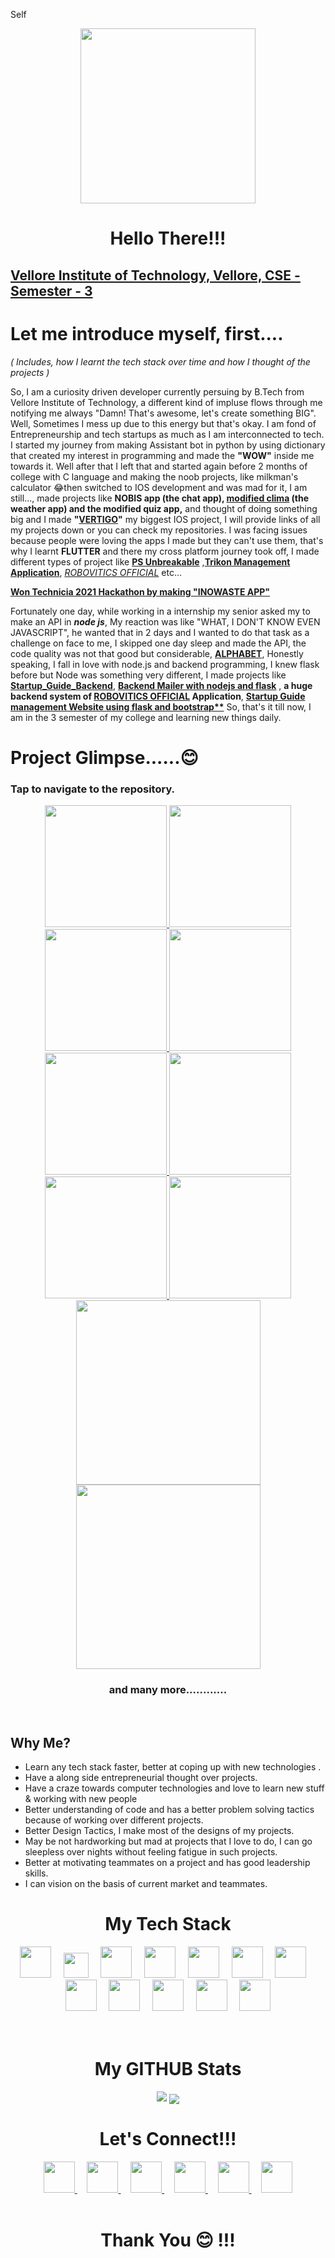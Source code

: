 Self


<p align = "center">
<img width = "280px" src = "https://res.cloudinary.com/ddglxo0l3/image/upload/v1631424300/Self/ezgif-5-68a1793b1a9d_yea9o1.gif" />
</p>

<h1 align = "center">Hello There!!!</h1>


## [Vellore Institute of Technology, Vellore, CSE - Semester - 3](https://vit.ac.in)

# Let me introduce myself, first....

*( Includes, how I learnt the tech stack over time and how I thought of the projects )*

So, I am a curiosity driven developer currently persuing by B.Tech from Vellore Institute of Technology, a different kind of impluse flows through me notifying me always "Damn! That's awesome, let's create something BIG". Well, Sometimes I mess up due to this energy but that's okay.
I am fond of Entrepreneurship and tech startups as much as I am interconnected to tech.
I started my journey from making Assistant bot in python by using dictionary that created my interest in programming and made the **"WOW"** inside me towards it. Well after that I left that and started again before 2 months of college with C language and making the noob projects, like milkman's calculator 😂then switched to IOS development and was mad for it, I am still..., made projects like **NOBIS app (the chat app), [modified clima](https://github.com/HENIT0885/Weather-IOS-App.git) (the weather app) and the modified quiz app,** and thought of doing something big and I made **"[VERTIGO](https://github.com/HENIT0885/Vertigo-IOS-Application.git)"** my biggest IOS project, I will provide links of all my projects down or you can check my repositories. I was facing issues because people were loving the apps I made but they can't use them, that's why I learnt **FLUTTER** and there my cross platform journey took off, I made different types of project like **[PS Unbreakable](https://github.com/HENIT0885/PS-Unbreakable-Flutter.git)** ,**[Trikon Management Application](https://github.com/HENIT0885/Trikon-Management-Application_DART.git)**, [*ROBOVITICS OFFICIAL*](https://github.com/HENIT0885/Robovitics_Official-Summer_Project.git) etc...

**[Won Technicia 2021 Hackathon by making "INOWASTE APP"](https://github.com/HENIT0885/Innowaste-Project-Web-IOS.git)**

Fortunately one day, while working in a internship my senior asked my to make an API in ***node js***, My reaction was like "WHAT, I DON'T KNOW EVEN JAVASCRIPT", he wanted that in 2 days and I wanted to do that task as a challenge on face to me, I skipped one day sleep and made the API, the code quality was not that good but considerable, **[ALPHABET](https://github.com/HENIT0885/Alphabet_Node.JS.git)**, Honestly speaking, I fall in love with node.js and backend programming, I knew flask before but Node was something very different, I made projects like **[Startup\_Guide\_Backend](https://github.com/HENIT0885/StartupGuide_Backend_NODE.git)**, **[Backend Mailer with nodejs and flask](https://github.com/HENIT0885/Backend-Mailer-with-node-and-python.git)** , **a huge backend system of [ROBOVITICS OFFICIAL](https://github.com/HENIT0885/Robovitics_Official-Summer_Project.git) Application**, **[Startup Guide management Website using flask and bootstrap**](https://github.com/HENIT0885/Startup-Guide_Management-Website_FLASK.git)**
So, that's it till now, I am in the 3 semester of my college and learning new things daily.

# Project Glimpse......😊
### Tap to navigate to the repository.

<div class="scrollmenu" align = "center">
	<a href = "https://github.com/HENIT0885/Vertigo-IOS-Application.git">
 <img width = "195px"src = "https://res.cloudinary.com/ddglxo0l3/image/upload/v1631456375/Self/ezgif-3-a9fb5a0b75d1_kpmmmm.gif" />
 </a>
<a href = "https://github.com/HENIT0885/PS-Unbreakable-Flutter.git">
 <img width = "195px" src = "https://res.cloudinary.com/ddglxo0l3/image/upload/v1631456375/Self/ezgif-3-c07b5b854ee7_dfehcz.gif" />
 </a>
<a href = "https://github.com/HENIT0885/Innowaste-Project-Web-IOS.git">
 <img width = "195px" src = "https://res.cloudinary.com/ddglxo0l3/image/upload/v1631456375/Self/ezgif-3-f63da9031c74_lulatu.gif" />
 </a>
<a href = "https://github.com/HENIT0885/Trikon-Management-Application_DART.git">
 <img width = "195px" src = "https://res.cloudinary.com/ddglxo0l3/image/upload/v1631456374/Self/ezgif-3-bb28a5cf48f0_dpvzx0.gif" />
 </a>
<a href = "https://github.com/HENIT0885/Weather-IOS-App.git">
 <img width = "195px" src = "https://res.cloudinary.com/ddglxo0l3/image/upload/v1631456376/Self/ezgif-3-dbd39a01d31e_uwxzh4.gif" />
 </a>
<a href = "https://github.com/ADG-VIT/Paper-VIT_IOS.git">
 <img width = "195px" src = "https://res.cloudinary.com/ddglxo0l3/image/upload/v1631458117/Self/ezgif-7-f6a4fb668bf4_awax7k.gif" />
 </a>
<a href = "https://github.com/HENIT0885/Rick_and_Morty-IOS_Application.git">
 <img width = "195px" src = "https://res.cloudinary.com/ddglxo0l3/image/upload/v1631461231/Self/ezgif-7-0f8b00cd3760_onkr2i.gif" />
 </a>
<a href = "https://github.com/HENIT0885/Ting-Ting-IOS-Application.git">
 <img width = "195px" src = "https://res.cloudinary.com/ddglxo0l3/image/upload/v1631462021/ezgif-7-98001e320ff2_itidhl.gif" />
 </a>
<a href = "https://github.com/HENIT0885/Robovitics_Official-Summer_Project.git">
 <img  width = "295px" src = "https://res.cloudinary.com/ddglxo0l3/image/upload/v1631456370/Self/ezgif-3-2df163f6e9c4_ceyzec.gif" />
 </a>
<a href = "https://github.com/HENIT0885/Robovitics_Official-Summer_Project.git">
 <img  width = "295px" src = "https://res.cloudinary.com/ddglxo0l3/image/upload/v1631459925/Self/ezgif-7-e91595cb0085_uuewys.gif" />
 </a>
</div>
<h3 align = "center">and many more............</h3>
<br>

## Why Me?
- Learn any tech stack faster, better at coping up with new technologies .
- Have a along side entrepreneurial thought over projects.
- Have a craze towards computer technologies and love to learn new stuff & working with new people
- Better understanding of code and has a better problem solving tactics because of working over different projects.
- Better Design Tactics, I make most of the designs of my projects.
- May be not hardworking but mad at projects that I love to do, I can go sleepless over nights without feeling fatigue in such projects.
- Better at motivating teammates on a project and has good leadership skills.
- I can vision on the basis of current market and teammates.

<h1 align = "center">My Tech Stack</h1>
<div class="scrollmenu" align = "center">
<img  width = "50px" src = "https://res.cloudinary.com/ddglxo0l3/image/upload/v1631462437/swift_c4ufka.svg" />
&nbsp;
&nbsp;
<img  width = "40px" src = "https://res.cloudinary.com/ddglxo0l3/image/upload/v1631462530/flutter_lqcbw6.svg" />
&nbsp;
&nbsp;
<img  width = "50px" src = "https://res.cloudinary.com/ddglxo0l3/image/upload/v1631462540/dart_wssxr2.svg" />
&nbsp;
&nbsp;
<img  width = "50px" src = "https://res.cloudinary.com/ddglxo0l3/image/upload/v1631462501/javascript_kmkatb.svg" />
&nbsp;
&nbsp;
<img  width = "50px" src = "https://res.cloudinary.com/ddglxo0l3/image/upload/v1631463362/nodejs-logo-FBE122E377-seeklogo.com_faj8b3.png" />
&nbsp;
&nbsp;
<img  width = "50px" src = "https://res.cloudinary.com/ddglxo0l3/image/upload/v1631463513/kisspng-flask-python-bottle-web-framework-web-application-flask-5ace6e9390a584.8245874315234781635925_ltsdgd.jpg" />
&nbsp;
&nbsp;
<img  width = "50px" src = "https://res.cloudinary.com/ddglxo0l3/image/upload/v1631462549/bootstrap_r6ncuu.svg" />
&nbsp;
&nbsp;
<img  width = "50px" src = "https://res.cloudinary.com/ddglxo0l3/image/upload/v1631463255/mongodb_original_wordmark_logo_icon_146425_dkfbqc.png" />
&nbsp;
&nbsp;
<img  width = "50px" src = "https://res.cloudinary.com/ddglxo0l3/image/upload/v1631462488/python_oab1sq.svg" />
&nbsp;
&nbsp;
<img  width = "50px" src = "https://res.cloudinary.com/ddglxo0l3/image/upload/v1631549205/firebase_rbudwy.png" />
&nbsp;
&nbsp;
<img  width = "50px" src = "https://res.cloudinary.com/ddglxo0l3/image/upload/v1631549211/java_dsw66z.png" />
&nbsp;
&nbsp;
<img  width = "50px" src = "https://res.cloudinary.com/ddglxo0l3/image/upload/v1631549198/html_pmjl6j.png" />
</div>
<br>
<br>

<h1 align = "center">My GITHUB Stats</h1>
<div align = "center">
<img src = "https://github-readme-stats.vercel.app/api?username=HENIT0885&show_icons=true&theme=onedark"/>
<img align="center" src="https://github-readme-streak-stats.herokuapp.com?user=henit0885&theme=onedark">
</div>

<h1 align = "center">Let's Connect!!!</h1>
<div class="scrollmenu" align = "center">
	<a href = "https://www.linkedin.com/in/henit-chobisa-260536202/">
 <img width = "50px"src = "https://res.cloudinary.com/ddglxo0l3/image/upload/v1631429597/Self/linkedin_jo0dot.png" />
 </a>
&nbsp;
&nbsp;
<a href = "https://www.facebook.com/henit.chobisa">
 <img width = "50px" src = "https://res.cloudinary.com/ddglxo0l3/image/upload/v1631429590/Self/facebook_pjthgc.png" />
 </a>
&nbsp;
&nbsp;
<a href = "https://twitter.com/HenitC">
 <img width = "50px" src = "https://res.cloudinary.com/ddglxo0l3/image/upload/v1631429613/Self/twitter_gjbhi0.png" />
 </a>
&nbsp;
&nbsp;
<a href = "mailto:chobisa.henit@gmail.com">
 <img width = "50px" src = "https://res.cloudinary.com/ddglxo0l3/image/upload/v1631429608/Self/gmail_fm9lpo.png" />
 </a>
&nbsp;
&nbsp;
<a href = "https://www.instagram.com/the_henit/">
 <img width = "50px" src = "https://res.cloudinary.com/ddglxo0l3/image/upload/v1631464964/Self/instagram_bajx8a.png" />
	</a>
&nbsp;
&nbsp;
<a href = "https://github.com/HENIT0885">
 <img width = "50px" src = "https://res.cloudinary.com/ddglxo0l3/image/upload/v1631429602/Self/github_j88moo.png" />
	</a>
</div>
<br>
<h1 align = "center">Thank You 😊 !!!</h1>






